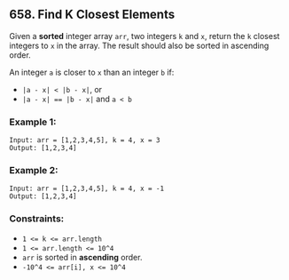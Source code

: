 ## 658. Find K Closest Elements

Given a **sorted** integer array ```arr```, two integers ```k``` and ```x```, return the ```k``` closest integers to ```x``` in the array. The result should also be sorted in ascending order.

An integer ```a``` is closer to ```x``` than an integer ```b``` if:

* ```|a - x| < |b - x|```, or
* ```|a - x| == |b - x|``` and ```a < b```


### Example 1:
```
Input: arr = [1,2,3,4,5], k = 4, x = 3
Output: [1,2,3,4]
```
### Example 2:
```
Input: arr = [1,2,3,4,5], k = 4, x = -1
Output: [1,2,3,4]
```

### Constraints:

* ```1 <= k <= arr.length```
* ```1 <= arr.length <= 10^4```
* ```arr``` is sorted in **ascending** order.
* ```-10^4 <= arr[i], x <= 10^4```